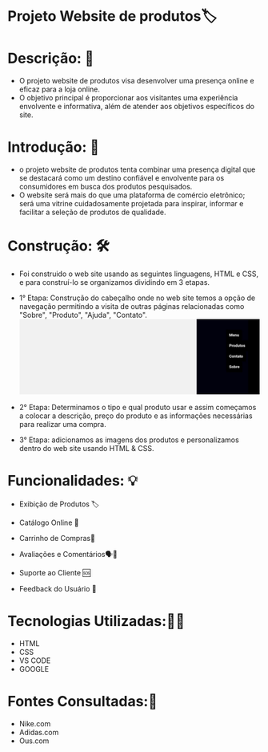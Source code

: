 # Projeto Website de produtos🏷️

# Descrição: 📝
 - O projeto website de produtos visa desenvolver uma presença online e eficaz para a loja online. 
 - O objetivo principal é proporcionar aos visitantes uma experiência envolvente e informativa, além de atender aos objetivos específicos do site. 

# Introdução: 📜
 - o projeto website de produtos tenta combinar uma presença digital que se destacará como um destino confiável e envolvente para os consumidores em busca dos produtos pesquisados. 
 - O website será mais do que uma plataforma de comércio eletrônico; será uma vitrine cuidadosamente projetada para inspirar, informar e facilitar a seleção de produtos de qualidade.

# Construção: 🛠️

 - Foi construido o web site usando as seguintes linguagens, HTML e CSS, e para construí-lo se organizamos dividindo em 3 etapas. 

 - 1° Etapa: Construção do cabeçalho onde no web site temos a opção de navegação permitindo a visita de outras páginas relacionadas como "Sobre", "Produto", "Ajuda", "Contato".
 ![navBar](imagens/navbar.png)

 - 2° Etapa: Determinamos o tipo e qual produto usar e assim começamos a colocar a descrição, preço do produto e as informações necessárias para realizar uma compra.

 - 3° Etapa: adicionamos as imagens dos produtos e personalizamos dentro do web site usando HTML & CSS.

# Funcionalidades: 💡

 - Exibição de Produtos 🏷️

 - Catálogo Online 🧾

 - Carrinho de Compras🛒

 - Avaliações e Comentários🗣️💬

 - Suporte ao Cliente 🆘

 - Feedback do Usuário 👥

# Tecnologias Utilizadas:👨‍💻
 - HTML 
 - CSS 
 - VS CODE 
 - GOOGLE

# Fontes Consultadas:🔎
 - Nike.com
 - Adidas.com
 - Ous.com